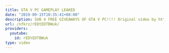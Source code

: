 ```yaml
---
title: GTA V PC GAMEPLAY LEAKED
date: "2019-09-15T10:35:41+08:00"
description: SUB 4 FREE GIVEAWAYS OF GTA V PC!!!! Original video by http://www.youtube.com/user/T3mas1
url: /nfkrz/rEDtEDTBWuk/
providers:
  youtube:
    id: rEDtEDTBWuk
type: video
---
```

